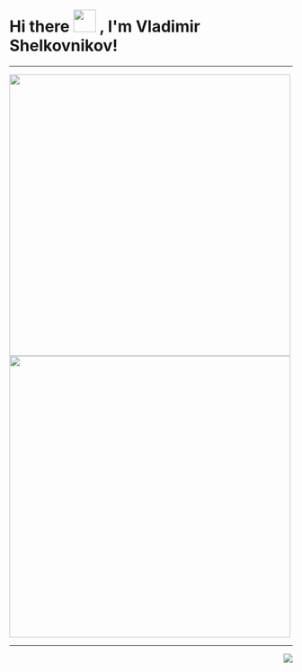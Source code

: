 # Hi there <img width="40px" height="40px" src="https://media.tenor.com/images/3b388fe03da271d2674faf85eb7c3fcd/tenor.gif" /> , I'm Vladimir Shelkovnikov!
---

<img  width="500px" src="https://github-readme-stats.vercel.app/api?username=C4tWithShell&count_private=true&show_icons=false&hide_border=true"> <img width="500px" src="https://github-readme-stats.anuraghazra1.vercel.app/api/top-langs/?username=C4tWithShell&count_private=true&layout=compact&hide=makefile,shell&hide_title=true&hide_border=true" />
</a>

---
 
<img align="right" src="http://estruyf-github.azurewebsites.net/api/VisitorHit?user=C4tWithShell&repo=C4tWithShell&countColorcountColor&countColor=%237B1E7B"/>

